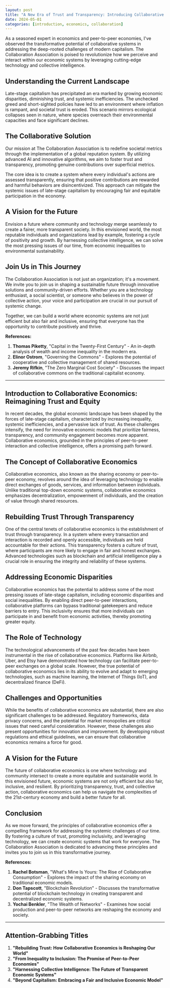 ```yaml
---
layout: post
title: "A New Era of Trust and Transparency: Introducing Collaborative Economics"
date: 2024-05-01
categories: [introduction, economics, collaboration]
---
```


As a seasoned expert in economics and peer-to-peer economies, I've observed the transformative potential of collaborative systems in addressing the deep-rooted challenges of modern capitalism. The Collaboration Association is poised to revolutionize how we perceive and interact within our economic systems by leveraging cutting-edge technology and collective intelligence.

## Understanding the Current Landscape

Late-stage capitalism has precipitated an era marked by growing economic disparities, diminishing trust, and systemic inefficiencies. The unchecked greed and short-sighted policies have led to an environment where inflation is rampant, and societal trust is eroded. This scenario mirrors ecological collapses seen in nature, where species overreach their environmental capacities and face significant declines.

## The Collaborative Solution

Our mission at The Collaboration Association is to redefine societal metrics through the implementation of a global reputation system. By utilizing advanced AI and innovative algorithms, we aim to foster trust and transparency, promoting genuine contributions over superficial metrics.

The core idea is to create a system where every individual's actions are assessed transparently, ensuring that positive contributions are rewarded and harmful behaviors are disincentivized. This approach can mitigate the systemic issues of late-stage capitalism by encouraging fair and equitable participation in the economy.

## A Vision for the Future

Envision a future where community and technology merge seamlessly to create a fairer, more transparent society. In this envisioned world, the most reputable individuals and organizations lead by example, fostering a cycle of positivity and growth. By harnessing collective intelligence, we can solve the most pressing issues of our time, from economic inequalities to environmental sustainability.

## Join Us in This Journey

The Collaboration Association is not just an organization; it's a movement. We invite you to join us in shaping a sustainable future through innovative solutions and community-driven efforts. Whether you are a technology enthusiast, a social scientist, or someone who believes in the power of collective action, your voice and participation are crucial in our pursuit of systemic change.

Together, we can build a world where economic systems are not just efficient but also fair and inclusive, ensuring that everyone has the opportunity to contribute positively and thrive.

**References:**
1. **Thomas Piketty**, "Capital in the Twenty-First Century" - An in-depth analysis of wealth and income inequality in the modern era.
2. **Elinor Ostrom**, "Governing the Commons" - Explores the potential of cooperative and collective management of shared resources.
3. **Jeremy Rifkin**, "The Zero Marginal Cost Society" - Discusses the impact of collaborative commons on the traditional capitalist economy.

---

## Introduction to Collaborative Economics: Reimagining Trust and Equity

In recent decades, the global economic landscape has been shaped by the forces of late-stage capitalism, characterized by increasing inequality, systemic inefficiencies, and a pervasive lack of trust. As these challenges intensify, the need for innovative economic models that prioritize fairness, transparency, and community engagement becomes more apparent. Collaborative economics, grounded in the principles of peer-to-peer interaction and collective intelligence, offers a promising path forward.

## The Concept of Collaborative Economics

Collaborative economics, also known as the sharing economy or peer-to-peer economy, revolves around the idea of leveraging technology to enable direct exchanges of goods, services, and information between individuals. Unlike traditional top-down economic systems, collaborative economics emphasizes decentralization, empowerment of individuals, and the creation of value through shared resources.

## Rebuilding Trust Through Transparency

One of the central tenets of collaborative economics is the establishment of trust through transparency. In a system where every transaction and interaction is recorded and openly accessible, individuals are held accountable for their actions. This transparency fosters a culture of trust, where participants are more likely to engage in fair and honest exchanges. Advanced technologies such as blockchain and artificial intelligence play a crucial role in ensuring the integrity and reliability of these systems.

## Addressing Economic Disparities

Collaborative economics has the potential to address some of the most pressing issues of late-stage capitalism, including economic disparities and social inequalities. By enabling direct peer-to-peer interactions, collaborative platforms can bypass traditional gatekeepers and reduce barriers to entry. This inclusivity ensures that more individuals can participate in and benefit from economic activities, thereby promoting greater equity.

## The Role of Technology

The technological advancements of the past few decades have been instrumental in the rise of collaborative economics. Platforms like Airbnb, Uber, and Etsy have demonstrated how technology can facilitate peer-to-peer exchanges on a global scale. However, the true potential of collaborative economics lies in its ability to evolve and adapt to emerging technologies, such as machine learning, the Internet of Things (IoT), and decentralized finance (DeFi).

## Challenges and Opportunities

While the benefits of collaborative economics are substantial, there are also significant challenges to be addressed. Regulatory frameworks, data privacy concerns, and the potential for market monopolies are critical issues that need careful consideration. However, these challenges also present opportunities for innovation and improvement. By developing robust regulations and ethical guidelines, we can ensure that collaborative economics remains a force for good.

## A Vision for the Future

The future of collaborative economics is one where technology and community intersect to create a more equitable and sustainable world. In this envisioned future, economic systems are not only efficient but also fair, inclusive, and resilient. By prioritizing transparency, trust, and collective action, collaborative economics can help us navigate the complexities of the 21st-century economy and build a better future for all.

## Conclusion

As we move forward, the principles of collaborative economics offer a compelling framework for addressing the systemic challenges of our time. By fostering a culture of trust, promoting inclusivity, and leveraging technology, we can create economic systems that work for everyone. The Collaboration Association is dedicated to advancing these principles and invites you to join us in this transformative journey.

**References:**
1. **Rachel Botsman**, "What's Mine Is Yours: The Rise of Collaborative Consumption" - Explores the impact of the sharing economy on traditional economic models.
2. **Don Tapscott**, "Blockchain Revolution" - Discusses the transformative potential of blockchain technology in creating transparent and decentralized economic systems.
3. **Yochai Benkler**, "The Wealth of Networks" - Examines how social production and peer-to-peer networks are reshaping the economy and society.

---

## Attention-Grabbing Titles

1. **"Rebuilding Trust: How Collaborative Economics is Reshaping Our World"**
2. **"From Inequality to Inclusion: The Promise of Peer-to-Peer Economies"**
3. **"Harnessing Collective Intelligence: The Future of Transparent Economic Systems"**
4. **"Beyond Capitalism: Embracing a Fair and Inclusive Economic Model"**
